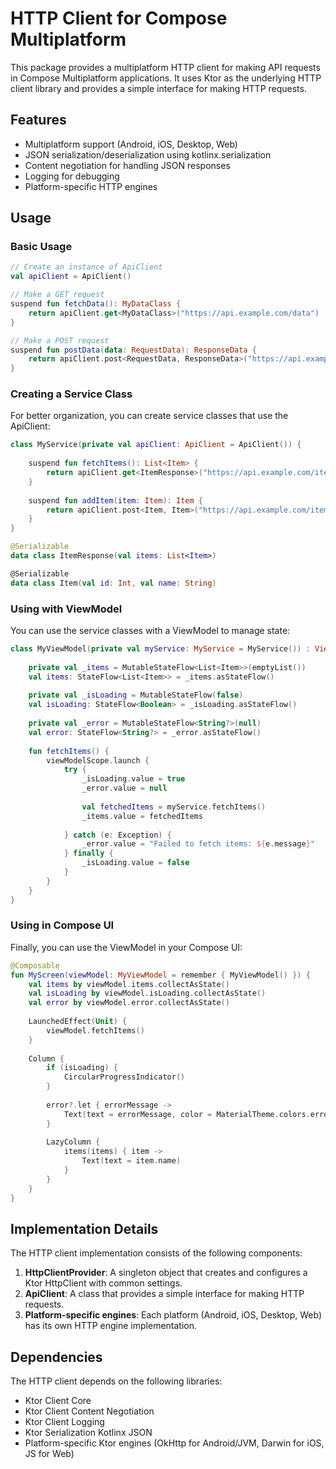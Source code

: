 # HTTP Client for Compose Multiplatform

This package provides a multiplatform HTTP client for making API requests in Compose Multiplatform applications. It uses Ktor as the underlying HTTP client library and provides a simple interface for making HTTP requests.

## Features

- Multiplatform support (Android, iOS, Desktop, Web)
- JSON serialization/deserialization using kotlinx.serialization
- Content negotiation for handling JSON responses
- Logging for debugging
- Platform-specific HTTP engines

## Usage

### Basic Usage

```kotlin
// Create an instance of ApiClient
val apiClient = ApiClient()

// Make a GET request
suspend fun fetchData(): MyDataClass {
    return apiClient.get<MyDataClass>("https://api.example.com/data")
}

// Make a POST request
suspend fun postData(data: RequestData): ResponseData {
    return apiClient.post<RequestData, ResponseData>("https://api.example.com/data", data)
}
```

### Creating a Service Class

For better organization, you can create service classes that use the ApiClient:

```kotlin
class MyService(private val apiClient: ApiClient = ApiClient()) {
    
    suspend fun fetchItems(): List<Item> {
        return apiClient.get<ItemResponse>("https://api.example.com/items").items
    }
    
    suspend fun addItem(item: Item): Item {
        return apiClient.post<Item, Item>("https://api.example.com/items", item)
    }
}

@Serializable
data class ItemResponse(val items: List<Item>)

@Serializable
data class Item(val id: Int, val name: String)
```

### Using with ViewModel

You can use the service classes with a ViewModel to manage state:

```kotlin
class MyViewModel(private val myService: MyService = MyService()) : ViewModel() {
    
    private val _items = MutableStateFlow<List<Item>>(emptyList())
    val items: StateFlow<List<Item>> = _items.asStateFlow()
    
    private val _isLoading = MutableStateFlow(false)
    val isLoading: StateFlow<Boolean> = _isLoading.asStateFlow()
    
    private val _error = MutableStateFlow<String?>(null)
    val error: StateFlow<String?> = _error.asStateFlow()
    
    fun fetchItems() {
        viewModelScope.launch {
            try {
                _isLoading.value = true
                _error.value = null
                
                val fetchedItems = myService.fetchItems()
                _items.value = fetchedItems
                
            } catch (e: Exception) {
                _error.value = "Failed to fetch items: ${e.message}"
            } finally {
                _isLoading.value = false
            }
        }
    }
}
```

### Using in Compose UI

Finally, you can use the ViewModel in your Compose UI:

```kotlin
@Composable
fun MyScreen(viewModel: MyViewModel = remember { MyViewModel() }) {
    val items by viewModel.items.collectAsState()
    val isLoading by viewModel.isLoading.collectAsState()
    val error by viewModel.error.collectAsState()
    
    LaunchedEffect(Unit) {
        viewModel.fetchItems()
    }
    
    Column {
        if (isLoading) {
            CircularProgressIndicator()
        }
        
        error?.let { errorMessage ->
            Text(text = errorMessage, color = MaterialTheme.colors.error)
        }
        
        LazyColumn {
            items(items) { item ->
                Text(text = item.name)
            }
        }
    }
}
```

## Implementation Details

The HTTP client implementation consists of the following components:

1. **HttpClientProvider**: A singleton object that creates and configures a Ktor HttpClient with common settings.
2. **ApiClient**: A class that provides a simple interface for making HTTP requests.
3. **Platform-specific engines**: Each platform (Android, iOS, Desktop, Web) has its own HTTP engine implementation.

## Dependencies

The HTTP client depends on the following libraries:

- Ktor Client Core
- Ktor Client Content Negotiation
- Ktor Client Logging
- Ktor Serialization Kotlinx JSON
- Platform-specific Ktor engines (OkHttp for Android/JVM, Darwin for iOS, JS for Web)